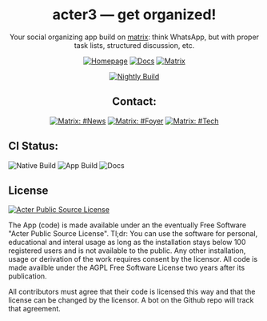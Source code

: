 <div align='center'>

# acter3 — get organized!

Your social organizing app build on [matrix](https://matrix.org): think WhatsApp, but with proper task lists, structured discussion, etc.

[![Homepage ](https://img.shields.io/badge/HOMEPAGE-gray?style=for-the-badge)](https://acter.global)
[![Docs ](https://img.shields.io/badge/DOCS-blue?style=for-the-badge)](https://docs.acter.global)
[![Matrix ](https://img.shields.io/badge/News-yellow?style=for-the-badge)](https://matrix.to/#/#news:acter.global)


[![Nightly Build](https://img.shields.io/badge/Nightly_Build-available-gree?style=for-the-badge)](https://github.com/acterglobal/a3/tags)


## Contact:

[![Matrix: #News](https://img.shields.io/badge/News-deeppink?style=for-the-badge)](https://matrix.to/#/#news:acter.global)
[![Matrix: #Foyer](https://img.shields.io/badge/Foyer-aquamarine?style=for-the-badge)](https://matrix.to/#/#foyer:acter.global)
[![Matrix: #Tech](https://img.shields.io/badge/tech-crimson?style=for-the-badge)](https://matrix.to/#/#tech:acter.global)

</div>

## CI Status:

![Native Build](https://img.shields.io/github/actions/workflow/status/acterglobal/a3/native.yml?branch=main&label=Rust%20Build&style=for-the-badge)
![App Build](https://img.shields.io/github/actions/workflow/status/acterglobal/a3/deploy.yml?branch=main&label=App&style=for-the-badge)
![Docs](https://img.shields.io/github/actions/workflow/status/acterglobal/a3/docs.yml?branch=main&label=Docs&style=for-the-badge)


## License

[![Acter Public Source License](https://img.shields.io/badge/License-Acter%20Public%20Source%20License-blue?style=for-the-badge)](./LICENSE.txt)

The App (code) is made available under an the eventually Free Software "Acter Public Source License". Tl;dr: You can use the software for personal, educational and interal usage as long as the installation stays below 100 registered users and is not available to the public. Any other installation, usage or derivation of the work requires consent by the licensor. All code is made availble under the AGPL Free Software License two years after its publication.

All contributors must agree that their code is licensed this way and that the license can be changed by the licensor. A bot on the Github repo will track that agreement.
